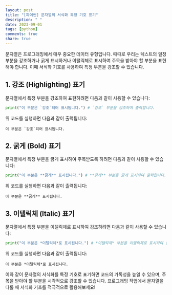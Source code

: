 ```yaml
---
layout: post
title: "[파이썬] 문자열의 서식화 특정 기호 표기"
description: " "
date: 2023-09-01
tags: [python]
comments: true
share: true
---
```


문자열은 프로그래밍에서 매우 중요한 데이터 유형입니다. 때때로 우리는 텍스트의 일정 부분을 강조하거나 굵게 표시하거나 이탤릭체로 표시하여 주목을 받아야 할 부분을 표현해야 합니다. 이때 서식화 기호를 사용하여 특정 부분을 강조할 수 있습니다.

## 1. 강조 (Highlighting) 표기

문자열에서 특정 부분을 강조하여 표현하려면 다음과 같이 사용할 수 있습니다:

```Python
print("이 부분은 `강조`되어 표시됩니다.") # `강조` 부분을 강조하여 출력합니다.
```

위 코드를 실행하면 다음과 같이 출력됩니다:

```
이 부분은 `강조`되어 표시됩니다.
```

## 2. 굵게 (Bold) 표기

문자열에서 특정 부분을 굵게 표시하여 주목받도록 하려면 다음과 같이 사용할 수 있습니다:

```Python
print("이 부분은 **굵게** 표시됩니다.") # **굵게** 부분을 굵게 표시하여 출력합니다.
```

위 코드를 실행하면 다음과 같이 출력됩니다:

```
이 부분은 **굵게** 표시됩니다.
```

## 3. 이탤릭체 (Italic) 표기

문자열에서 특정 부분을 이탤릭체로 표시하여 강조하려면 다음과 같이 사용할 수 있습니다:

```Python
print("이 부분은 *이탤릭체*로 표시됩니다.") # *이탤릭체* 부분을 이탤릭체로 표시하여 출력합니다.
```

위 코드를 실행하면 다음과 같이 출력됩니다:

```
이 부분은 *이탤릭체*로 표시됩니다.
```

이와 같이 문자열의 서식화를 특정 기호로 표기하면 코드의 가독성을 높일 수 있으며, 주목을 받아야 할 부분을 시각적으로 강조할 수 있습니다. 프로그래밍 작업에서 문자열을 다룰 때 서식화 기호를 적극적으로 활용해보세요!